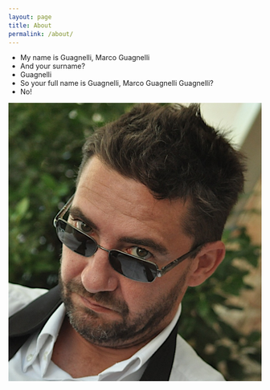 ```yaml
---
layout: page
title: About
permalink: /about/
---
```


- My name is Guagnelli, Marco Guagnelli
- And your surname?
- Guagnelli
- So your full name is Guagnelli, Marco Guagnelli Guagnelli?
- No!

![Image](/assets/img/m1small.jpg)
